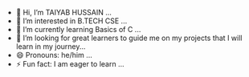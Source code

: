 - 👋 Hi, I’m TAIYAB HUSSAIN ...
- 👀 I’m interested in B.TECH CSE ...
- 🌱 I’m currently learning Basics of C ...
- 💞️ I’m looking for great learners to guide me on my projects that I will learn in my journey...
- 😄 Pronouns: he/him ...
- ⚡ Fun fact: I am eager to learn ...

<!---
taiyabhussain24/taiyabhussain24 is a ✨ special ✨ repository because its `README.md` (this file) appears on your GitHub profile.
You can click the Preview link to take a look at your changes.
--->
